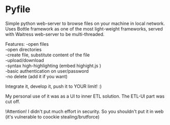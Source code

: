 # Pyfile
Simple python web-server to browse files on your machine in local network. 
Uses Bottle framework as one of the most light-weight frameworks, served with Waitress web-server to be multi-threaded.

Features:
   -open files  
   -open directories  
   -create file, substitute content of the file  
   -upload/download  
   -syntax high-highlighting (embed highight.js )  
   -basic authentication on user/password   
   -no delete (add it if you want)  

Integrate it, develop it, push it to YOUR limit! :)
   
My personal use of it was as a UI to inner ETL solution. The ETL-UI part was cut off.

!Attention!
  I didn't put much effort in security. So you shouldn't put it in web
  (it's vulnerable to coockie stealing/brutforce)
  
